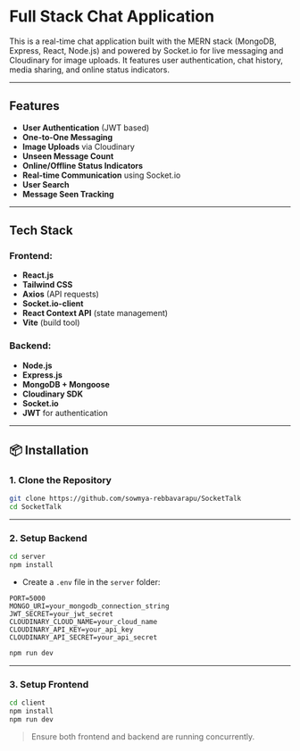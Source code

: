 
# Full Stack Chat Application

This is a real-time chat application built with the MERN stack (MongoDB, Express, React, Node.js) and powered by Socket.io for live messaging and Cloudinary for image uploads. It features user authentication, chat history, media sharing, and online status indicators.

---

## Features

* **User Authentication** (JWT based)
* **One-to-One Messaging**
* **Image Uploads** via Cloudinary
* **Unseen Message Count**
* **Online/Offline Status Indicators**
* **Real-time Communication** using Socket.io
* **User Search**
* **Message Seen Tracking**

---

## Tech Stack

### Frontend:

* **React.js**
* **Tailwind CSS**
* **Axios** (API requests)
* **Socket.io-client**
* **React Context API** (state management)
* **Vite** (build tool)

### Backend:

* **Node.js**
* **Express.js**
* **MongoDB + Mongoose**
* **Cloudinary SDK**
* **Socket.io**
* **JWT** for authentication

---

## 📦 Installation

### 1. Clone the Repository

```bash
git clone https://github.com/sowmya-rebbavarapu/SocketTalk
cd SocketTalk
```
---

### 2. Setup Backend

```bash
cd server
npm install
```

* Create a `.env` file in the `server` folder:

```env
PORT=5000
MONGO_URI=your_mongodb_connection_string
JWT_SECRET=your_jwt_secret
CLOUDINARY_CLOUD_NAME=your_cloud_name
CLOUDINARY_API_KEY=your_api_key
CLOUDINARY_API_SECRET=your_api_secret
```

```bash
npm run dev
```

---

### 3. Setup Frontend

```bash
cd client
npm install
npm run dev
```

> Ensure both frontend and backend are running concurrently.



